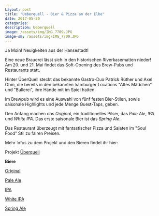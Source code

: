 ```yaml
---
Layout: post
title: "Ueberquell - Bier & Pizza an der Elbe"
date: 2017-05-20
categories:
description: Ueberquell
image: /assets/img/IMG_7709.JPG
image-sm: /assets/img/IMG_7709.JPG
---
```

Ja Moin! Neuigkeiten aus der Hansestadt! 

Eine neue Brauerei lässt sich in den historischen Riverkasematten nieder! Am 20. und 21. Mai findet das Soft-Opening des Brew-Pubs und Restaurants statt. 

Hinter ÜberQuell steckt das bekannte Gastro-Duo Patrick Rüther und Axel Ohm, die bereits in den bekannten hamburger Locations "Altes Mädchen" und "Bullerei", ihre Hände mit im Spiel hatten.

Im Brewpub wird es eine Auswahl von fünf festen Bier-Stilen, sowie saisonale Highlights und jede Menge Guest-Taps, geben.

Den Anfang machen das *Original*, ein traditionelles Pilser, das *Pale Ale*, *IPA* und *White IPA*. Das erste saisonale Bier ist das *Spring Ale*.

Das Restaurant überzeugt mit fantastischer Pizza und Salaten im "Soul Food" Stil zu fairen Preisen.

Mehr Infos zu dem Projekt und den Bieren findet ihr hier:

Projekt [Überquell](www.ueberquell.com)

**Biere**

[Original](https://untappd.com/b/uberquell-original/2099474)

[Pale Ale](https://untappd.com/b/uberquell-pale-ale/2100618)

[IPA](https://untappd.com/b/uberquell-ipa/2099508)

[White IPA](https://untappd.com/b/uberquell-white-ipa/2099511)

[Spring Ale](https://untappd.com/b/uberquell-spring-ale/2099478)
